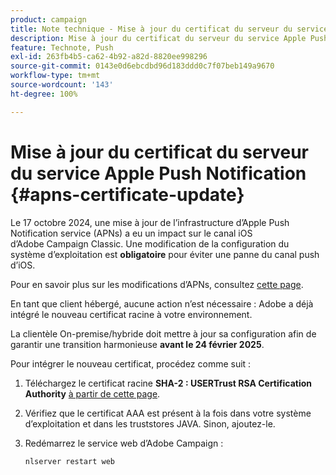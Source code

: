 ```yaml
---
product: campaign
title: Note technique - Mise à jour du certificat du serveur du service Apple Push Notification
description: Mise à jour du certificat du serveur du service Apple Push Notification
feature: Technote, Push
exl-id: 263fb4b5-ca62-4b92-a82d-8820ee998296
source-git-commit: 0143e0d6ebcdbd96d183ddd0c7f07beb149a9670
workflow-type: tm+mt
source-wordcount: '143'
ht-degree: 100%

---
```


# Mise à jour du certificat du serveur du service Apple Push Notification {#apns-certificate-update}



Le 17 octobre 2024, une mise à jour de l’infrastructure d’Apple Push Notification service (APNs) a eu un impact sur le canal iOS d’Adobe Campaign Classic. Une modification de la configuration du système d’exploitation est **obligatoire** pour éviter une panne du canal push d’iOS.

Pour en savoir plus sur les modifications d’APNs, consultez [cette page](https://developer.apple.com/news/?id=09za8wzy).

En tant que client hébergé, aucune action n’est nécessaire : Adobe a déjà intégré le nouveau certificat racine à votre environnement.

La clientèle On-premise/hybride doit mettre à jour sa configuration afin de garantir une transition harmonieuse **avant le 24 février 2025**.

Pour intégrer le nouveau certificat, procédez comme suit :

1. Téléchargez le certificat racine **SHA-2 : USERTrust RSA Certification Authority** [à partir de cette page](https://www.sectigo.com/knowledge-base/detail/Sectigo-Intermediate-Certificates/kA01N000000rfBO).

1. Vérifiez que le certificat AAA est présent à la fois dans votre système d’exploitation et dans les truststores JAVA. Sinon, ajoutez-le.

1. Redémarrez le service web d’Adobe Campaign :

   ```
   nlserver restart web
   ```
